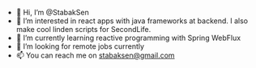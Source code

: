 - 👋 Hi, I’m @StabakSen
- 👀 I’m interested in react apps with java frameworks at backend. I also make cool linden scripts for SecondLife.
- 🌱 I’m currently learning reactive programming with Spring WebFlux
- 💞️ I’m looking for remote jobs currently
- 📫 You can reach me on stabaksen@gmail.com

<!---
StabakSen/StabakSen is a ✨ special ✨ repository because its `README.md` (this file) appears on your GitHub profile.
You can click the Preview link to take a look at your changes.
--->
